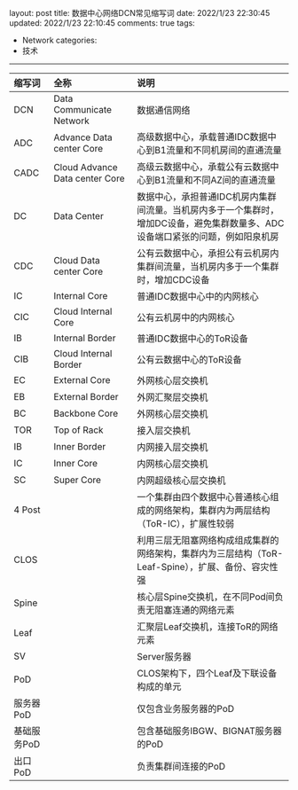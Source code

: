 layout: post
title: 数据中心网络DCN常见缩写词
date: 2022/1/23 22:30:45
updated: 2022/1/23 22:10:45
comments: true
tags:
- Network
categories:
- 技术

---

|缩写词|全称|说明|
| :---- | :---- | :---- |
| DCN | Data Communicate Network | 数据通信网络 |
| ADC | Advance Data center Core | 高级数据中心，承载普通IDC数据中心到B1流量和不同机房间的直通流量 |
| CADC | Cloud Advance Data center Core | 高级云数据中心，承载公有云数据中心到B1流量和不同AZ间的直通流量 |
| DC | Data Center | 数据中心，承担普通IDC机房内集群间流量。当机房内多于一个集群时，增加DC设备，避免集群数量多、ADC设备端口紧张的问题，例如阳泉机房 |
| CDC | Cloud Data center Core | 公有云数据中心，承担公有云机房内集群间流量，当机房内多于一个集群时，增加CDC设备 |
| IC | Internal Core | 普通IDC数据中心中的内网核心 |
| CIC | Cloud Internal Core | 公有云机房中的内网核心 |
| IB | Internal Border | 普通IDC数据中心的ToR设备 |
| CIB | Cloud Internal Border | 公有云数据中心的ToR设备 |
| EC | External Core | 外网核心层交换机 |
| EB | External Border | 外网汇聚层交换机 |
| BC | Backbone Core | 外网核心层交换机|
| TOR | Top of Rack | 接入层交换机 |
| IB | Inner Border | 内网接入层交换机 |
| IC | Inner Core | 内网核心层交换机 |
| SC | Super Core | 内网超级核心层交换机 |
| 4 Post | | 一个集群由四个数据中心普通核心组成的网络架构，集群内为两层结构（ToR-IC），扩展性较弱 |
| CLOS | | 利用三层无阻塞网络构成组成集群的网络架构，集群内为三层结构（ToR-Leaf-Spine），扩展、备份、容灾性强 |
| Spine | | 核心层Spine交换机，在不同Pod间负责无阻塞连通的网络元素 |
| Leaf | | 汇聚层Leaf交换机，连接ToR的网络元素 |
| SV | | Server服务器 |
| PoD | | CLOS架构下，四个Leaf及下联设备构成的单元 |
| 服务器PoD | | 仅包含业务服务器的PoD |
| 基础服务PoD | | 包含基础服务IBGW、BIGNAT服务器的PoD |
| 出口PoD | | 负责集群间连接的PoD |